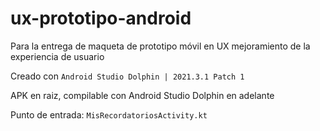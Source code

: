 # ux-prototipo-android
Para la entrega de maqueta de prototipo móvil en UX mejoramiento de la experiencia de usuario

Creado con `Android Studio Dolphin | 2021.3.1 Patch 1`

APK en raiz, compilable con Android Studio Dolphin en adelante

Punto de entrada: `MisRecordatoriosActivity.kt`